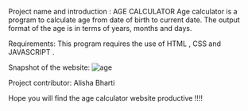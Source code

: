 Project name and introduction :
AGE CALCULATOR
Age calculator is a program to calculate age from date of birth to current date. The output format of the age is in terms of years, months and days.

Requirements:
This program requires the use of  HTML , CSS and  JAVASCRIPT .

Snapshot of the website:
![age](https://user-images.githubusercontent.com/84632701/211771491-cc896e3f-2b38-4f7a-a8bd-a0124d43e389.png)

Project contributor:
Alisha Bharti

Hope you will find the age calculator website productive !!!!